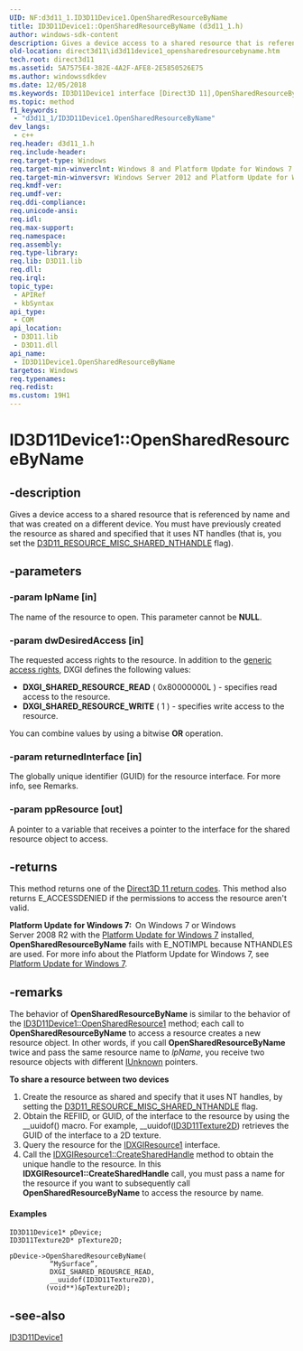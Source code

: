 ```yaml
---
UID: NF:d3d11_1.ID3D11Device1.OpenSharedResourceByName
title: ID3D11Device1::OpenSharedResourceByName (d3d11_1.h)
author: windows-sdk-content
description: Gives a device access to a shared resource that is referenced by name and that was created on a different device.
old-location: direct3d11\id3d11device1_opensharedresourcebyname.htm
tech.root: direct3d11
ms.assetid: 5A7575E4-382E-4A2F-AFE8-2E5850526E75
ms.author: windowssdkdev
ms.date: 12/05/2018
ms.keywords: ID3D11Device1 interface [Direct3D 11],OpenSharedResourceByName method, ID3D11Device1.OpenSharedResourceByName, ID3D11Device1::OpenSharedResourceByName, OpenSharedResourceByName, OpenSharedResourceByName method [Direct3D 11], OpenSharedResourceByName method [Direct3D 11],ID3D11Device1 interface, d3d11_1/ID3D11Device1::OpenSharedResourceByName, direct3d11.id3d11device1_opensharedresourcebyname
ms.topic: method
f1_keywords: 
 - "d3d11_1/ID3D11Device1.OpenSharedResourceByName"
dev_langs:
 - c++
req.header: d3d11_1.h
req.include-header: 
req.target-type: Windows
req.target-min-winverclnt: Windows 8 and Platform Update for Windows 7 [desktop apps \| UWP apps]
req.target-min-winversvr: Windows Server 2012 and Platform Update for Windows Server 2008 R2 [desktop apps \| UWP apps]
req.kmdf-ver: 
req.umdf-ver: 
req.ddi-compliance: 
req.unicode-ansi: 
req.idl: 
req.max-support: 
req.namespace: 
req.assembly: 
req.type-library: 
req.lib: D3D11.lib
req.dll: 
req.irql: 
topic_type:
 - APIRef
 - kbSyntax
api_type:
 - COM
api_location:
 - D3D11.lib
 - D3D11.dll
api_name:
 - ID3D11Device1.OpenSharedResourceByName
targetos: Windows
req.typenames: 
req.redist: 
ms.custom: 19H1
---
```


# ID3D11Device1::OpenSharedResourceByName


## -description


Gives a device access to a shared resource that is referenced by name and that was created on a different device. You must have previously created the resource as shared and specified that it uses NT handles (that is, you set the <a href="https://docs.microsoft.com/windows/desktop/api/d3d11/ne-d3d11-d3d11_resource_misc_flag">D3D11_RESOURCE_MISC_SHARED_NTHANDLE</a> flag).


## -parameters




### -param lpName [in]

The name of the resource to open. This parameter cannot be <b>NULL</b>.


### -param dwDesiredAccess [in]

The requested access rights to the resource.  In addition to the <a href="https://docs.microsoft.com/windows/desktop/SecAuthZ/generic-access-rights">generic access rights</a>, DXGI defines the following values:

<ul>
<li><b>DXGI_SHARED_RESOURCE_READ</b> ( 0x80000000L ) - specifies read access to the resource.</li>
<li><b>DXGI_SHARED_RESOURCE_WRITE</b>	( 1 ) - specifies write access to the resource.</li>
</ul>
You can combine values by using a bitwise <b>OR</b> operation.


### -param returnedInterface [in]

The globally unique identifier (GUID) for the resource interface. For more info, see Remarks.


### -param ppResource [out]

A pointer to a variable that receives a pointer to the interface for the shared resource object to access.


## -returns



This method returns one of the <a href="https://docs.microsoft.com/windows/desktop/direct3d11/d3d11-graphics-reference-returnvalues">Direct3D 11 return codes</a>. This method also returns E_ACCESSDENIED if the permissions to access the resource aren't valid.

<b>Platform Update for Windows 7:  </b>On Windows 7 or Windows Server 2008 R2 with the <a href="https://support.microsoft.com/help/2670838">Platform Update for Windows 7</a> installed, <b>OpenSharedResourceByName</b> fails with E_NOTIMPL because NTHANDLES are used. For more info about the Platform Update for Windows 7, see <a href="https://docs.microsoft.com/windows/desktop/direct3darticles/platform-update-for-windows-7">Platform Update for Windows 7</a>. 




## -remarks



The behavior of <b>OpenSharedResourceByName</b> is similar to the behavior of the <a href="https://docs.microsoft.com/windows/desktop/api/d3d11_1/nf-d3d11_1-id3d11device1-opensharedresource1">ID3D11Device1::OpenSharedResource1</a> method; each call to <b>OpenSharedResourceByName</b> to access a resource creates a new resource object.  In other words, if you call <b>OpenSharedResourceByName</b> twice and pass the same resource name to <i>lpName</i>, you receive two resource  objects with different <a href="https://docs.microsoft.com/windows/desktop/api/unknwn/nn-unknwn-iunknown">IUnknown</a> pointers.

<p class="proch"><b>To share a resource between two devices</b>

<ol>
<li>Create the resource as shared and specify that it uses NT handles, by setting the <a href="https://docs.microsoft.com/windows/desktop/api/d3d11/ne-d3d11-d3d11_resource_misc_flag">D3D11_RESOURCE_MISC_SHARED_NTHANDLE</a> flag.</li>
<li>Obtain the REFIID, or GUID, of the interface to the resource by using the __uuidof() macro. For example, __uuidof(<a href="https://docs.microsoft.com/windows/desktop/api/d3d11/nn-d3d11-id3d11texture2d">ID3D11Texture2D</a>) retrieves the GUID of the interface to a 2D texture.</li>
<li>Query the resource for the <a href="https://docs.microsoft.com/windows/desktop/api/dxgi1_2/nn-dxgi1_2-idxgiresource1">IDXGIResource1</a> interface.</li>
<li>Call the <a href="https://docs.microsoft.com/windows/desktop/api/dxgi1_2/nf-dxgi1_2-idxgiresource1-createsharedhandle">IDXGIResource1::CreateSharedHandle</a> method to obtain the unique handle to the resource. In this <b>IDXGIResource1::CreateSharedHandle</b> call, you must pass a name for the resource if you want to subsequently call <b>OpenSharedResourceByName</b> to access the resource by name. </li>
</ol>

#### Examples

<pre class="syntax" xml:space="preserve"><code>ID3D11Device1* pDevice;
ID3D11Texture2D* pTexture2D;

pDevice-&gt;OpenSharedResourceByName(
          “MySurface”, 
          DXGI_SHARED_REOUSRCE_READ, 
          __uuidof(ID3D11Texture2D), 
         (void**)&amp;pTexture2D);
</code></pre>



## -see-also




<a href="https://docs.microsoft.com/windows/desktop/api/d3d11_1/nn-d3d11_1-id3d11device1">ID3D11Device1</a>
 

 


